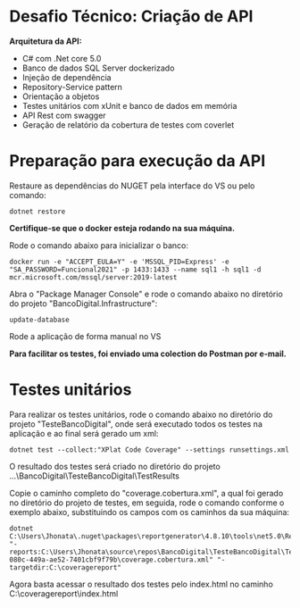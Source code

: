 # Desafio Técnico: Criação de API

**Arquitetura da API:**

- C# com .Net core 5.0
- Banco de dados SQL Server dockerizado
- Injeção de dependência
- Repository-Service pattern
- Orientação a objetos
- Testes unitários com xUnit e banco de dados em memória
- API Rest com swagger
- Geração de relatório da cobertura de testes com coverlet

# Preparação para execução da API

Restaure as dependências do NUGET pela interface do VS ou pelo comando:

```console
dotnet restore 
```


**Certifique-se que o docker esteja rodando na sua máquina.**



Rode o comando abaixo para inicializar o banco:
```console
docker run -e "ACCEPT_EULA=Y" -e 'MSSQL_PID=Express' -e "SA_PASSWORD=Funcional2021" -p 1433:1433 --name sql1 -h sql1 -d mcr.microsoft.com/mssql/server:2019-latest
```


Abra o "Package Manager Console" e rode o comando abaixo no diretório do projeto "BancoDigital.Infrastructure":
```console
update-database
```

Rode a aplicação de forma manual no VS

**Para facilitar os testes, foi enviado uma colection do Postman por e-mail.**

# Testes unitários

Para realizar os testes unitários, rode o comando abaixo no diretório do projeto "TesteBancoDigital", onde será executado todos os testes na aplicação e ao final será gerado um xml:
```console
dotnet test --collect:"XPlat Code Coverage" --settings runsettings.xml
```
O resultado dos testes será criado no diretório do projeto ...\BancoDigital\TesteBancoDigital\TestResults

Copie o caminho completo do "coverage.cobertura.xml", a qual foi gerado no diretório do projeto de testes, em seguida, rode o comando conforme o exemplo abaixo, substituindo os campos com os caminhos da sua máquina:
```console
dotnet C:\Users\Jhonata\.nuget\packages\reportgenerator\4.8.10\tools\net5.0\ReportGenerator.dll "-reports:C:\Users\Jhonata\source\repos\BancoDigital\TesteBancoDigital\TestResults\fca46ab9-080c-449a-ae52-7401cbf9f79b\coverage.cobertura.xml" "-targetdir:C:\coveragereport"
```	
Agora basta acessar o resultado dos testes pelo index.html no caminho C:\coveragereport\index.html


